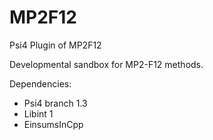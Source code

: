 # MP2F12
Psi4 Plugin of MP2F12

Developmental sandbox for MP2-F12 methods.

Dependencies:
- Psi4 branch 1.3
- Libint 1
- EinsumsInCpp

